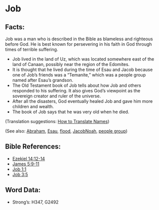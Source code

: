 # Job

## Facts:

Job was a man who is described in the Bible as blameless and righteous before God. He is best known for persevering in his faith in God through times of terrible suffering.

* Job lived in the land of Uz, which was located somewhere east of the land of Canaan, possibly near the region of the Edomites.
* It is thought that he lived during the time of Esau and Jacob because one of Job’s friends was a “Temanite,” which was a people group named after Esau’s grandson.
* The Old Testament book of Job tells about how Job and others responded to his suffering. It also gives God’s viewpoint as the sovereign creator and ruler of the universe.
* After all the disasters, God eventually healed Job and gave him more children and wealth.
* The book of Job says that he was very old when he died.

(Translation suggestions: [How to Translate Names](../../translate/translate-names))

(See also: [Abraham](../names/abraham.md), [Esau](../names/esau.md), [flood](../other/flood.md), [Jacob](../names/jacob.md)[Noah](../names/noah.md), [people group](../other/peoplegroup.md))

## Bible References:

* [Ezekiel 14:12-14](rc://en/tn/help/ezk/14/12)
* [James 5:9-11](rc://en/tn/help/jas/05/09)
* [Job 1:1](rc://en/tn/help/job/01/01)
* [Job 3:5](rc://en/tn/help/job/03/05)

## Word Data:

* Strong’s: H347, G2492
